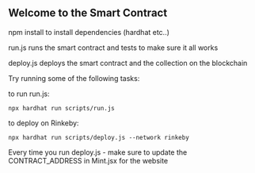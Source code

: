 ## Welcome to the Smart Contract

npm install to install dependencies (hardhat etc..)

run.js runs the smart contract and tests to make sure it all works

deploy.js deploys the smart contract and the collection on the blockchain

Try running some of the following tasks:

to run run.js:

```shell
npx hardhat run scripts/run.js
```

to deploy on Rinkeby: 

```shell
npx hardhat run scripts/deploy.js --network rinkeby
```
Every time you run deploy.js - make sure to update the CONTRACT_ADDRESS in Mint.jsx for the website

